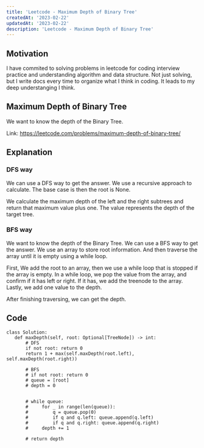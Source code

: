 ```yaml
---
title: 'Leetcode - Maximum Depth of Binary Tree'
createdAt: '2023-02-22'
updatedAt: '2023-02-22'
description: 'Leetcode - Maximum Depth of Binary Tree'
---
```


## Motivation

I have commited to solving problems in leetcode for coding interview practice and understanding algorithm and data structure.
Not just solving, but I write docs every time to organize what I think in coding. It leads to my deep understanging I think.

## Maximum Depth of Binary Tree

We want to know the depth of the Binary Tree.

Link: https://leetcode.com/problems/maximum-depth-of-binary-tree/

## Explanation

### DFS way

We can use a DFS way to get the answer.
We use a recursive approach to calculate. The base case is then the root is None.

We calculate the maximum depth of the left and the right subtrees and return that maximum value plus one.
The value represents the depth of the target tree.

### BFS way

We want to know the depth of the Binary Tree. We can use a BFS way to get the answer.
We use an array to store root information. And then traverse the array until it is empty using a while loop.

First, We add the root to an array, then we use a while loop that is stopped if the array is empty.
In a while loop, we pop the value from the array, and confirm if it has left or right. If it has, we add the treenode to the array.
Lastly, we add one value to the depth.

After finishing traversing, we can get the depth.

## Code

```
class Solution:
   def maxDepth(self, root: Optional[TreeNode]) -> int:
       # DFS
       if not root: return 0
       return 1 + max(self.maxDepth(root.left), self.maxDepth(root.right))

       # BFS
       # if not root: return 0
       # queue = [root]
       # depth = 0


       # while queue:
       #     for _ in range(len(queue)):
       #         q = queue.pop(0)
       #         if q and q.left: queue.append(q.left)
       #         if q and q.right: queue.append(q.right)
       #     depth += 1

       # return depth
```

